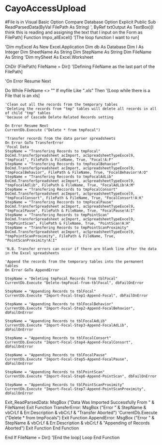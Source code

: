 # CayoAccessUpload
#File is in Visual Basic
Option Compare Database
Option Explicit
Public Sub ReadParsedData(ByVal FilePath As String) ', ByRef txtOutput As TextBox)[I think this is reading and assigning the text that I input on the Form as FilePath]
   Function Impo_allExcel() '[The loop function I want to run]

   'Dim myExcel As New Excel.Application
   Dim db As Database
   Dim I As Integer
   Dim SheetName As String
   Dim StepName As String
   Dim FileName As String
   'Dim mySheet As Excel.Worksheet
   
   ChDir (FilePath)
   FileName = Dir() '[Defining FileName as the last part of the FilePath]
   
   'On Error Resume Next
   
   Do While FileName <> ""
    If myfile Like "*.xls*" Then '[Loop while there is a File that is an xls]
   
    'Clean out all the records from the temporary tables
    'Deleting the records from "tmp" tables will delete all records in all of child "tmp" tables
    'because of Cascade Delete Related Records setting
   
    On Error Resume Next
    CurrentDb.Execute ("Delete * from tmpFocal")

    'Transfer records from the data parser spreadsheets
    On Error GoTo TransferError
    'Focal Data
    StepName = "Transfering Records to tmpFocal"
    DoCmd.TransferSpreadsheet acImport, acSpreadsheetTypeExcel9, "tmpFocal", FilePath & FileName, True, "Focal!A:F"
    StepName = "Transfering Reccords to tmpFocalBehavior"
    DoCmd.TransferSpreadsheet acImport, acSpreadsheetTypeExcel9, "tmpFocalBehavior", FilePath & FileName, True, "FocalBehavior!A:O"
    StepName = "Transfering Reccords to tmpFocalAdLib"
    DoCmd.TransferSpreadsheet acImport, acSpreadsheetTypeExcel9, "tmpFocalAdlib", FilePath & FileName, True, "FocalAdLib!A:M"
    StepName = "Transfering Reccords to tmpFocalConsort"
    DoCmd.TransferSpreadsheet acImport, acSpreadsheetTypeExcel9, "tmpFocalConsort", FilePath & FileName, True, "FocalConsort!A:K"
    StepName = "Transfering Reccords to tmpFocalPause"
    DoCmd.TransferSpreadsheet acImport, acSpreadsheetTypeExcel9, "tmpFocalPause", FilePath & FileName, True, "FocalPause!A:I"
    StepName = "Transfering Records to tmpPointScan"
    DoCmd.TransferSpreadsheet acImport, acSpreadsheetTypeExcel9, "tmpPointScan", FilePath & FileName, True, "PointScan!A:H"
    StepName = "Transfering Records to tmpPointScanProximity"
    DoCmd.TransferSpreadsheet acImport, acSpreadsheetTypeExcel9, "tmpPointScanProximity", FilePath & FileName, True, "PointScanProximity!A:I"
   
    'N.B. Transfer errors can occur if there are blank line after the data in the Excel spreadsheets
   
    'Append the records from the temporary tables into the permanent tables
    On Error GoTo AppendError
   
    StepName = "Deleting tmpFocal Records from tblFocal"
    CurrentDb.Execute "Delete-tmpFocal-from-tblFocal", dbFailOnError
   
    StepName = "Appending Records to tblFocal"
    CurrentDb.Execute "Import-Focal-Step1-Append-Focal", dbFailOnError
   
    StepName = "Appending Records to tblFocalBehavior"
    CurrentDb.Execute "Import-Focal-Step2-Append-FocalBehavior", dbFailOnError
   
    StepName = "Appending Records to tblFocalAdLib"
    CurrentDb.Execute "Import-Focal-Step3-Append-FocalAdLib", dbFailOnError
   
    StepName = "Appending Records to tblFocalConsort"
    CurrentDb.Execute "Import-Focal-Step4-Append-FocalConsort", dbFailOnError
   
    StepName = "Appending Records to tblFocalPause"
    CurrentDb.Execute "Import-Focal-Step5-Append-FocalPause", dbFailOnError
   
    StepName = "Appending Records to tblPointScan"
    CurrentDb.Execute "Import-Focal-Step6-Append-PointScan", dbFailOnError
   
    StepName = "Appending Records to tblPointScanProximity"
    CurrentDb.Execute "Import-Focal-Step7-Append-PointScanProximity", dbFailOnError

Exit_ReadParsedData:
    MsgBox ("Data Was Imported Successfully From " & FileName)
    Exit Function
TransferError:
    MsgBox ("Error " & StepName & vbCrLf & Err.Description & vbCrLf & "Transfer Aborted")
    'CurrentDb.Execute ("Delete * from tmpFocals")
    Exit Function
AppendError:
    MsgBox ("Error " & StepName & vbCrLf & Err.Description & vbCrLf & "Appending of Records Aborted")
    Exit Function
    End Function
    
End If
FileName = Dir() '[End the loop]
Loop
End Function
